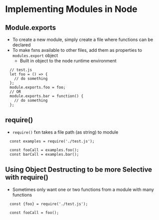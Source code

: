 # Implementing Modules in Node

## Module.exports
  - To create a new module, simply create a file where functions can be declared
  - To make fxns available to other files, add them as properties to ```modules.export``` object
    - Built in object to the node runtime environment  
  ```Js
    // test.js
    let foo = () => {
      // do something
    };
    module.exports.foo = foo;
    // OR
    module.exports.bar = function() {
      // do something
    };
  ```

## require()
  - ```require()``` fxn takes a file path (as string) to module
  ```Js
    const examples = require('./test.js');
    
    const fooCall = examples.foo();
    const barCall = examples.bar();
  ```
  
## Using Object Destructing to be more Selective with require()
  - Sometimes only want one or two functions from a module with many functions
  ```Js
    const {foo} = require('./test.js');
    
    const fooCall = foo();
  ```
  
